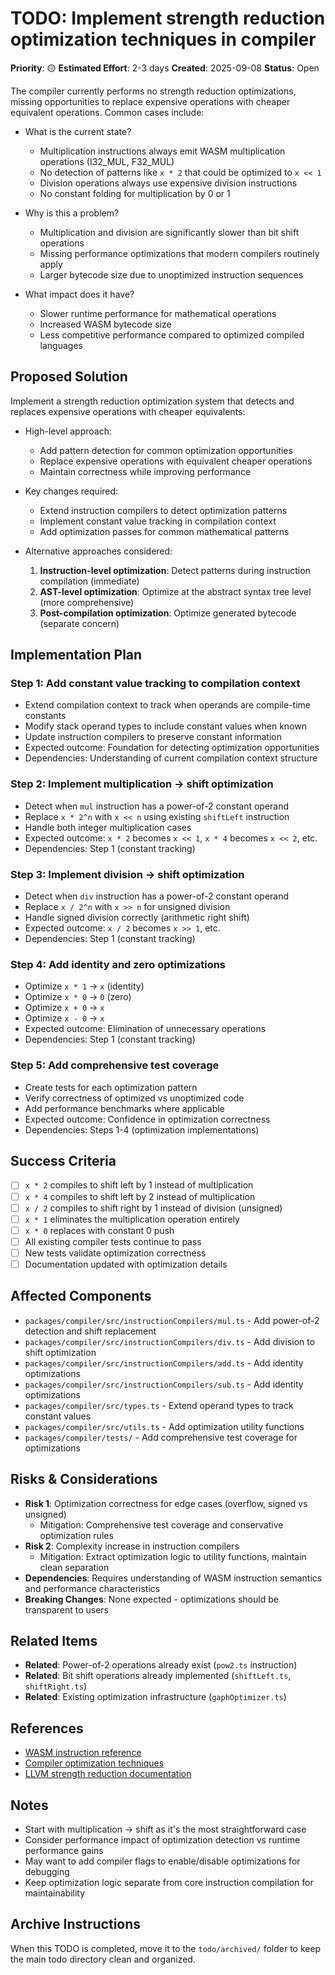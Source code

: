 # TODO: Implement strength reduction optimization techniques in compiler

**Priority**: 🟡
**Estimated Effort**: 2-3 days
**Created**: 2025-09-08
**Status**: Open

The compiler currently performs no strength reduction optimizations, missing opportunities to replace expensive operations with cheaper equivalent operations. Common cases include:

- What is the current state?
  - Multiplication instructions always emit WASM multiplication operations (I32_MUL, F32_MUL)
  - No detection of patterns like `x * 2` that could be optimized to `x << 1`
  - Division operations always use expensive division instructions
  - No constant folding for multiplication by 0 or 1

- Why is this a problem?
  - Multiplication and division are significantly slower than bit shift operations
  - Missing performance optimizations that modern compilers routinely apply
  - Larger bytecode size due to unoptimized instruction sequences

- What impact does it have?
  - Slower runtime performance for mathematical operations
  - Increased WASM bytecode size
  - Less competitive performance compared to optimized compiled languages

## Proposed Solution

Implement a strength reduction optimization system that detects and replaces expensive operations with cheaper equivalents:

- High-level approach:
  - Add pattern detection for common optimization opportunities
  - Replace expensive operations with equivalent cheaper operations
  - Maintain correctness while improving performance

- Key changes required:
  - Extend instruction compilers to detect optimization patterns
  - Implement constant value tracking in compilation context
  - Add optimization passes for common mathematical patterns

- Alternative approaches considered:
  1. **Instruction-level optimization**: Detect patterns during instruction compilation (immediate)
  2. **AST-level optimization**: Optimize at the abstract syntax tree level (more comprehensive)
  3. **Post-compilation optimization**: Optimize generated bytecode (separate concern)

## Implementation Plan

### Step 1: Add constant value tracking to compilation context
- Extend compilation context to track when operands are compile-time constants
- Modify stack operand types to include constant values when known
- Update instruction compilers to preserve constant information
- Expected outcome: Foundation for detecting optimization opportunities
- Dependencies: Understanding of current compilation context structure

### Step 2: Implement multiplication → shift optimization
- Detect when `mul` instruction has a power-of-2 constant operand
- Replace `x * 2^n` with `x << n` using existing `shiftLeft` instruction
- Handle both integer multiplication cases
- Expected outcome: `x * 2` becomes `x << 1`, `x * 4` becomes `x << 2`, etc.
- Dependencies: Step 1 (constant tracking)

### Step 3: Implement division → shift optimization  
- Detect when `div` instruction has a power-of-2 constant operand
- Replace `x / 2^n` with `x >> n` for unsigned division
- Handle signed division correctly (arithmetic right shift)
- Expected outcome: `x / 2` becomes `x >> 1`, etc.
- Dependencies: Step 1 (constant tracking)

### Step 4: Add identity and zero optimizations
- Optimize `x * 1` → `x` (identity)
- Optimize `x * 0` → `0` (zero)
- Optimize `x + 0` → `x`
- Optimize `x - 0` → `x`
- Expected outcome: Elimination of unnecessary operations
- Dependencies: Step 1 (constant tracking)

### Step 5: Add comprehensive test coverage
- Create tests for each optimization pattern
- Verify correctness of optimized vs unoptimized code
- Add performance benchmarks where applicable
- Expected outcome: Confidence in optimization correctness
- Dependencies: Steps 1-4 (optimization implementations)

## Success Criteria

- [ ] `x * 2` compiles to shift left by 1 instead of multiplication
- [ ] `x * 4` compiles to shift left by 2 instead of multiplication  
- [ ] `x / 2` compiles to shift right by 1 instead of division (unsigned)
- [ ] `x * 1` eliminates the multiplication operation entirely
- [ ] `x * 0` replaces with constant 0 push
- [ ] All existing compiler tests continue to pass
- [ ] New tests validate optimization correctness
- [ ] Documentation updated with optimization details

## Affected Components

- `packages/compiler/src/instructionCompilers/mul.ts` - Add power-of-2 detection and shift replacement
- `packages/compiler/src/instructionCompilers/div.ts` - Add division to shift optimization
- `packages/compiler/src/instructionCompilers/add.ts` - Add identity optimizations
- `packages/compiler/src/instructionCompilers/sub.ts` - Add identity optimizations
- `packages/compiler/src/types.ts` - Extend operand types to track constant values
- `packages/compiler/src/utils.ts` - Add optimization utility functions
- `packages/compiler/tests/` - Add comprehensive test coverage for optimizations

## Risks & Considerations

- **Risk 1**: Optimization correctness for edge cases (overflow, signed vs unsigned)
  - Mitigation: Comprehensive test coverage and conservative optimization rules
- **Risk 2**: Complexity increase in instruction compilers
  - Mitigation: Extract optimization logic to utility functions, maintain clean separation
- **Dependencies**: Requires understanding of WASM instruction semantics and performance characteristics
- **Breaking Changes**: None expected - optimizations should be transparent to users

## Related Items

- **Related**: Power-of-2 operations already exist (`pow2.ts` instruction)
- **Related**: Bit shift operations already implemented (`shiftLeft.ts`, `shiftRight.ts`)
- **Related**: Existing optimization infrastructure (`gaphOptimizer.ts`)

## References

- [WASM instruction reference](https://webassembly.github.io/spec/core/appendix/index-instructions.html)
- [Compiler optimization techniques](https://en.wikipedia.org/wiki/Strength_reduction)
- [LLVM strength reduction documentation](https://llvm.org/docs/WritingAnLLVMPass.html#the-strength-reduction-example)

## Notes

- Start with multiplication → shift as it's the most straightforward case
- Consider performance impact of optimization detection vs runtime performance gains
- May want to add compiler flags to enable/disable optimizations for debugging
- Keep optimization logic separate from core instruction compilation for maintainability

## Archive Instructions

When this TODO is completed, move it to the `todo/archived/` folder to keep the main todo directory clean and organized.
